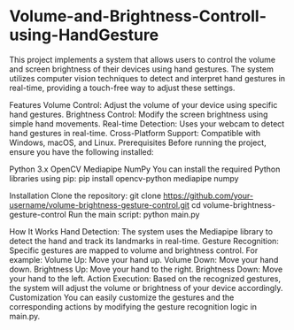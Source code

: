 # Volume-and-Brightness-Controll-using-HandGesture
This project implements a system that allows users to control the volume and screen brightness of their devices using hand gestures. The system utilizes computer vision techniques to detect and interpret hand gestures in real-time, providing a touch-free way to adjust these settings.

Features
Volume Control: Adjust the volume of your device using specific hand gestures.
Brightness Control: Modify the screen brightness using simple hand movements.
Real-time Detection: Uses your webcam to detect hand gestures in real-time.
Cross-Platform Support: Compatible with Windows, macOS, and Linux.
Prerequisites
Before running the project, ensure you have the following installed:

Python 3.x
OpenCV
Mediapipe
NumPy
You can install the required Python libraries using pip:
 pip install opencv-python mediapipe numpy

Installation
Clone the repository:
 git clone https://github.com/your-username/volume-brightness-gesture-control.git
cd volume-brightness-gesture-control
Run the main script:
python main.py

How It Works
Hand Detection: The system uses the Mediapipe library to detect the hand and track its landmarks in real-time.
Gesture Recognition: Specific gestures are mapped to volume and brightness control. For example:
Volume Up: Move your hand up.
Volume Down: Move your hand down.
Brightness Up: Move your hand to the right.
Brightness Down: Move your hand to the left.
Action Execution: Based on the recognized gestures, the system will adjust the volume or brightness of your device accordingly.
Customization
You can easily customize the gestures and the corresponding actions by modifying the gesture recognition logic in main.py.
